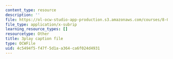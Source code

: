 ```yaml
---
content_type: resource
description: ''
file: https://ol-ocw-studio-app-production.s3.amazonaws.com/courses/8-01sc-classical-mechanics-fall-2016/4c5494f5f47f5d1aa364ca6f024d4931_1s6_4qX-u2o.srt
file_type: application/x-subrip
learning_resource_types: []
resourcetype: Other
title: 3play caption file
type: OCWFile
uid: 4c5494f5-f47f-5d1a-a364-ca6f024d4931
---
```

